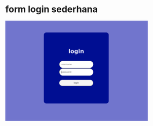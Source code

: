 
<h1><b>form login sederhana</b></h1>


<p align="start">
    <img src="img/img.png" width="450" title="preview">
</p>
